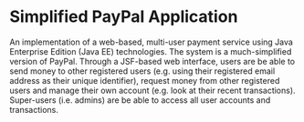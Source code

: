 # Simplified PayPal Application
An implementation of a web-based, multi-user payment service using Java Enterprise Edition (Java EE) technologies. The system is a much-simplified version of PayPal. Through a JSF-based web interface, users are be able to send money to other registered users (e.g. using their registered email address as their unique identifier), request money from other registered users and manage their own account (e.g. look at their recent transactions). Super-users (i.e. admins) are be able to access all user accounts and transactions.
